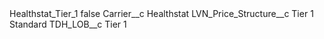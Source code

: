 <?xml version="1.0" encoding="UTF-8"?>
<CustomMetadata xmlns="http://soap.sforce.com/2006/04/metadata" xmlns:xsi="http://www.w3.org/2001/XMLSchema-instance" xmlns:xsd="http://www.w3.org/2001/XMLSchema">
    <label>Healthstat_Tier_1</label>
    <protected>false</protected>
    <values>
        <field>Carrier__c</field>
        <value xsi:type="xsd:string">Healthstat</value>
    </values>
    <values>
        <field>LVN_Price_Structure__c</field>
        <value xsi:type="xsd:string">Tier 1 Standard</value>
    </values>
    <values>
        <field>TDH_LOB__c</field>
        <value xsi:type="xsd:string">Tier 1</value>
    </values>
</CustomMetadata>
